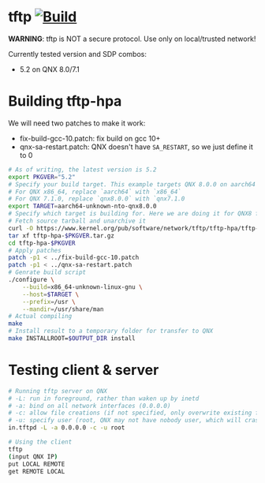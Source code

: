 # tftp [![Build](https://github.com/qnx-ports/build-files/actions/workflows/tftp-hpa.yml/badge.svg)](https://github.com/qnx-ports/build-files/actions/workflows/tftp-hpa.yml)

**WARNING**: tftp is NOT a secure protocol. Use only on local/trusted network!

Currently tested version and SDP combos:
+ 5.2 on QNX 8.0/7.1

# Building tftp-hpa
We will need two patches to make it work:
+ fix-build-gcc-10.patch: fix build on gcc 10+
+ qnx-sa-restart.patch: QNX doesn't have `SA_RESTART`, so we just define it to 0

```bash
# As of writing, the latest version is 5.2
export PKGVER="5.2"
# Specify your build target. This example targets QNX 8.0.0 on aarch64
# For QNX x86_64, replace `aarch64` with `x86_64`
# For QNX 7.1.0, replace `qnx8.0.0` with `qnx7.1.0
export TARGET=aarch64-unknown-nto-qnx8.0.0
# Specify which target is building for. Here we are doing it for QNX8 for aarch64
# Fetch source tarball and unarchive it
curl -O https://www.kernel.org/pub/software/network/tftp/tftp-hpa/tftp-hpa-$PKGVER.tar.gz
tar xf tftp-hpa-$PKGVER.tar.gz
cd tftp-hpa-$PKGVER
# Apply patches
patch -p1 < ../fix-build-gcc-10.patch
patch -p1 < ../qnx-sa-restart.patch
# Genrate build script
./configure \
    --build=x86_64-unknown-linux-gnu \
    --host=$TARGET \
    --prefix=/usr \
    --mandir=/usr/share/man
# Actual compiling
make
# Install result to a temporary folder for transfer to QNX
make INSTALLROOT=$OUTPUT_DIR install
```

# Testing client & server
```sh
# Running tftp server on QNX
# -L: run in foreground, rather than waken up by inetd
# -a: bind on all network interfaces (0.0.0.0)
# -c: allow file creations (if not specified, only overwrite existing files)
# -u: specify user (root, QNX may not have nobody user, which will crash the server)
in.tftpd -L -a 0.0.0.0 -c -u root

# Using the client
tftp
(input QNX IP)
put LOCAL REMOTE
get REMOTE LOCAL
```
